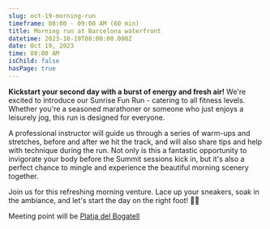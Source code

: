 ```yaml
---
slug: oct-19-morning-run
timeframe: 08:00 - 09:00 AM (60 min)
title: Morning run at Barcelona waterfront
datetime: 2023-10-19T08:00:00.000Z
date: Oct 19, 2023
time: 08:00 AM
isChild: false
hasPage: true
---
```

**Kickstart your second day with a burst of energy and fresh air!** We're excited to introduce our Sunrise Fun Run - catering to all fitness levels. Whether you're a seasoned marathoner or someone who just enjoys a leisurely jog, this run is designed for everyone.

A professional instructor will guide us through a series of warm-ups and stretches, before and after we hit the track, and will also share tips and help with technique during the run. Not only is this a fantastic opportunity to invigorate your body before the Summit sessions kick in, but it's also a perfect chance to mingle and experience the beautiful morning scenery together.

Join us for this refreshing morning venture. Lace up your sneakers, soak in the ambiance, and let's start the day on the right foot! 🌟👟

Meeting point will be [Platja del Bogatell](https://www.google.com/maps/place/41%C2%B023'30.9%22N+2%C2%B012'15.4%22E/@41.3919229,2.2036355,203m/data=!3m2!1e3!4b1!4m4!3m3!8m2!3d41.3919219!4d2.2042792?entry=tts&shorturl=1) 